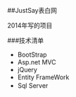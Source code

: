 ##JustSay表白网


2014年写的项目





###技术清单
* BootStrap
* Asp.net MVC
* jQuery
* Entity FrameWork
* Sql Server　